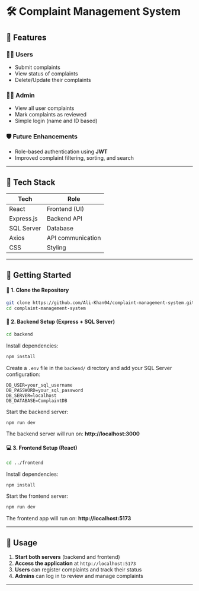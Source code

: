 
# 🛠 Complaint Management System

## 📌 Features

### 🧑‍💼 Users
- Submit complaints
- View status of complaints 
- Delete/Update their complaints

### 👨‍💻 Admin
- View all user complaints
- Mark complaints as reviewed
- Simple login (name and ID based)

### 🛡️ Future Enhancements
- Role-based authentication using **JWT**
- Improved complaint filtering, sorting, and search

---

## 🧱 Tech Stack

| Tech           | Role                |
|----------------|---------------------|
| React          | Frontend (UI)       |
| Express.js     | Backend API         |
| SQL Server     | Database            |
| Axios          | API communication   |
| CSS            | Styling             |

---

## 🚀 Getting Started


#### 🔽 1. Clone the Repository

```bash
git clone https://github.com/Ali-Khan04/complaint-management-system.git
cd complaint-management-system
```

#### 🔧 2. Backend Setup (Express + SQL Server)

```bash
cd backend
```

Install dependencies:
```bash
npm install
```

Create a `.env` file in the `backend/` directory and add your SQL Server configuration:
```env
DB_USER=your_sql_username
DB_PASSWORD=your_sql_password
DB_SERVER=localhost
DB_DATABASE=ComplaintDB
```

Start the backend server:
```bash
npm run dev
```

The backend server will run on: **http://localhost:3000**

#### 💻 3. Frontend Setup (React)

```bash
cd ../frontend
```

Install dependencies:
```bash
npm install
```

Start the frontend server:
```bash
npm run dev
```

The frontend app will run on: **http://localhost:5173**

---


## 🎯 Usage

1. **Start both servers** (backend and frontend)
2. **Access the application** at `http://localhost:5173`
3. **Users** can register complaints and track their status
4. **Admins** can log in to review and manage complaints

---


